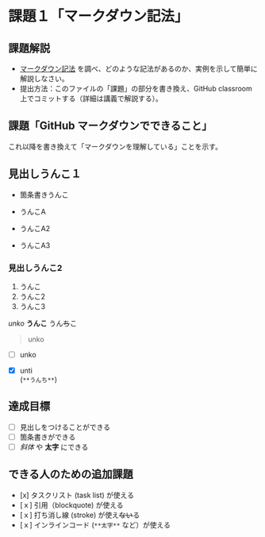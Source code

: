 # 課題１「マークダウン記法」

## 課題解説

- [マークダウン記法](https://guides.github.com/features/mastering-markdown/) を調べ、どのような記法があるのか、実例を示して簡単に解説しなさい。
- 提出方法：このファイルの「課題」の部分を書き換え、GitHub classroom 上でコミットする（詳細は講義で解説する）。

## 課題「GitHub マークダウンでできること」

これ以降を書き換えて「マークダウンを理解している」ことを示す。


## 見出しうんこ１

- 箇条書きうんこ

- うんこA
  
- うんこA2
- うんこA3

### 見出しうんこ2
1. うんこ
1. うんこ2
1. うんこ3


*unko*
__うんこ__
うん~~ち~~こ  
> unko
- [ ] unko
- [x] unti  
(`**うんち**`) 



    
## 達成目標

- [ ] 見出しをつけることができる
- [ ] 箇条書きができる
- [ ] *斜体* や **太字** にできる

## できる人のための追加課題

- [ⅹ] タスクリスト (task list) が使える
- [ｘ] 引用（blockquote) が使える
- [ｘ] 打ち消し線 (stroke) が使え~~ない~~る
- [ｘ] インラインコード (`**太字**` など）が使える
